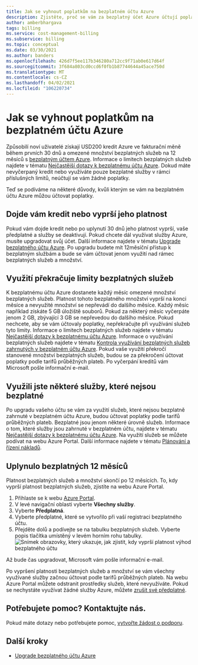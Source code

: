 ```yaml
---
title: Jak se vyhnout poplatkům na bezplatném účtu Azure
description: Zjistěte, proč se vám za bezplatný účet Azure účtují poplatky. Naučte se těmto poplatkům vyhnout.
author: amberbhargava
tags: billing
ms.service: cost-management-billing
ms.subservice: billing
ms.topic: conceptual
ms.date: 03/30/2021
ms.author: banders
ms.openlocfilehash: 426d7f5ee117b346280a712cc9f71ab0e617d64f
ms.sourcegitcommit: 3f684a803cd0ccd6f0fb1b87744644a45ace750d
ms.translationtype: MT
ms.contentlocale: cs-CZ
ms.lasthandoff: 04/02/2021
ms.locfileid: "106220734"
---
```

# <a name="avoid-charges-with-your-azure-free-account"></a>Jak se vyhnout poplatkům na bezplatném účtu Azure

Způsobilí noví uživatelé získají USD200 kredit Azure ve fakturační měně během prvních 30 dnů a omezené množství bezplatných služeb na 12 měsíců s [bezplatným účtem Azure](https://azure.microsoft.com/free/). Informace o limitech bezplatných služeb najdete v tématu [Nejčastější dotazy k bezplatnému účtu Azure](https://azure.microsoft.com/free/free-account-faq/). Dokud máte nevyčerpaný kredit nebo využíváte pouze bezplatné služby v rámci příslušných limitů, neúčtují se vám žádné poplatky.

Teď se podíváme na některé důvody, kvůli kterým se vám na bezplatném účtu Azure můžou účtovat poplatky.

## <a name="your-credit-runs-out-or-is-expired"></a>Dojde vám kredit nebo vyprší jeho platnost

Pokud vám dojde kredit nebo po uplynutí 30 dnů jeho platnost vyprší, vaše předplatné a služby se deaktivují. Pokud chcete dál využívat služby Azure, musíte upgradovat svůj účet. Další informace najdete v tématu [Upgrade bezplatného účtu Azure](upgrade-azure-subscription.md). Po upgradu budete mít 12měsíční přístup k bezplatným službám a bude se vám účtovat jenom využití nad rámec bezplatných služeb a množství.

## <a name="usage-exceeds-the-limits-of-free-services"></a>Využití překračuje limity bezplatných služeb

K bezplatnému účtu Azure dostanete každý měsíc omezené množství bezplatných služeb. Platnost tohoto bezplatného množství vyprší na konci měsíce a nevyužité množství se nepřevádí do dalšího měsíce. Každý měsíc například získáte 5 GB úložiště souborů. Pokud za některý měsíc vyčerpáte jenom 2 GB, zbývající 3 GB se nepřevedou do dalšího měsíce. Pokud nechcete, aby se vám účtovaly poplatky, nepřekračujte při využívání služeb tyto limity. Informace o limitech bezplatných služeb najdete v tématu [Nejčastější dotazy k bezplatnému účtu Azure](https://azure.microsoft.com/free/free-account-faq/). Informace o využívání bezplatných služeb najdete v tématu [Kontrola využívání bezplatných služeb zahrnutých v bezplatném účtu Azure](check-free-service-usage.md). Pokud vaše využití překročí stanovené množství bezplatných služeb, budou se za překročení účtovat poplatky podle tarifů průběžných plateb. Po vyčerpání kreditů vám Microsoft pošle informační e-mail.

## <a name="you-used-some-services-that-arent-free"></a>Využili jste některé služby, které nejsou bezplatné

Po upgradu vašeho účtu se vám za využití služeb, které nejsou bezplatně zahrnuté v bezplatném účtu Azure, budou účtovat poplatky podle tarifů průběžných plateb. Bezplatné jsou jenom některé úrovně služeb. Informace o tom, které služby jsou zahrnuté v bezplatném účtu, najdete v tématu [Nejčastější dotazy k bezplatnému účtu Azure](https://azure.microsoft.com/free/free-account-faq/). Na využití služeb se můžete podívat na webu Azure Portal. Další informace najdete v tématu [Plánování a řízení nákladů](../cost-management-billing-overview.md#plan-and-control-expenses).

## <a name="you-reached-the-end-of-your-free-12-months"></a>Uplynulo bezplatných 12 měsíců

Platnost bezplatných služeb a množství skončí po 12 měsících. To, kdy vyprší platnost bezplatných služeb, zjistíte na webu Azure Portal.

1. Přihlaste se k webu [Azure Portal](https://portal.azure.com).
1. V levé navigační oblasti vyberte **Všechny služby**.
1.  Vyberte **Předplatná**.
1.  Vyberte předplatné, které se vytvořilo při vaší registraci bezplatného účtu.
1.  Přejděte dolů a podívejte se na tabulku bezplatných služeb. Vyberte popis tlačítka umístěný v levém horním rohu tabulky.
    ![Snímek obrazovky, který ukazuje, jak zjistit, kdy vyprší platnost výhod bezplatného účtu](./media/avoid-charges-free-account/freeaccount-benefits-expiration-date.png)

Až bude čas upgradovat, Microsoft vám pošle informační e-mail.

Po vypršení platnosti bezplatných služeb a množství se vám všechny využívané služby začnou účtovat podle tarifů průběžných plateb. Na webu Azure Portal můžete odstranit prostředky služeb, které nevyužíváte. Pokud se nechystáte využívat žádné služby Azure, můžete [zrušit své předplatné](cancel-azure-subscription.md).

## <a name="need-help-contact-us"></a>Potřebujete pomoc? Kontaktujte nás.

Pokud máte dotazy nebo potřebujete pomoc, [vytvořte žádost o podporu](https://go.microsoft.com/fwlink/?linkid=2083458).

## <a name="next-steps"></a>Další kroky
- [Upgrade bezplatného účtu Azure](upgrade-azure-subscription.md)